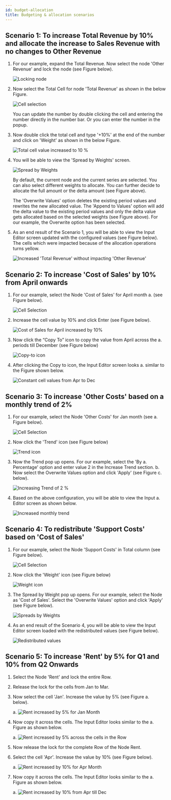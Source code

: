```yaml
---
id: budget-allocation
title: Budgeting & allocation scenarios
---
```


## Scenario 1: To increase Total Revenue by 10% and allocate the increase to Sales Revenue with no changes to Other Revenue

1.  For our example, expand the Total Revenue. Now select the node
    'Other Revenue' and lock the node (see Figure below).

    ![Locking node](assets//pl11.png)

2.  Now select the Total Cell for node 'Total Revenue' as shown in the
    below Figure.

    ![Cell selection](assets//pl12.png)

    You can update the number by double clicking the cell and entering the
    number directly in the number bar. Or you can enter the number in the
    popup.
    
3.  Now double click the total cell and type '+10%' at the end of the
    number and click on 'Weight' as shown in the below Figure.

    ![Total cell value increased to 10 %](assets//pl13.png)

4.  You will be able to view the 'Spread by Weights' screen.

    ![Spread by Weights](assets//pl14.png)

    By default, the current node and the current series are selected. You
    can also select different weights to allocate. You can further decide to
    allocate the full amount or the delta amount (see Figure above).
    
    The 'Overwrite Values' option deletes the existing period values and
    rewrites the new allocated value. The 'Append to Values' option will add
    the delta value to the existing period values and only the delta value
    gets allocated based on the selected weights (see Figure above). For our
    example, the Overwrite option has been selected.

5.  As an end result of the Scenario 1, you will be able to view the
    Input Editor screen updated with the configured values (see Figure
    below). The cells which were impacted because of the allocation
    operations turns yellow.

    ![Increased 'Total Revenue' without impacting 'Other
    Revenue'](assets//pl15.png)

## Scenario 2: To increase 'Cost of Sales' by 10% from April onwards

1.  For our example, select the Node 'Cost of Sales' for April month
    a. (see Figure below).

     ![Cell Selection](assets//pl16.png)

2.  Increase the cell value by 10% and click Enter (see Figure below).

    ![Cost of Sales for April increased by 10%](assets//pl17.png)

3.  Now click the “Copy To” icon to copy the value from April across the
    a. periods till December (see Figure below)

    ![Copy-to icon](assets//pl18.png)

4.  After clicking the Copy to icon, the Input Editor screen looks
    a. similar to the Figure shown below.

    ![Constant cell values from Apr to Dec](assets//pl19.png)

## Scenario 3: To increase 'Other Costs' based on a monthly trend of 2%

1.  For our example, select the Node 'Other Costs' for Jan month (see
    a. Figure below).

    ![Cell Selection](assets//pl22.png)

2.  Now click the 'Trend' icon (see Figure below)

    ![Trend icon](assets//pl23.png)

3.  Now the Trend pop up opens. For our example, select the 'By
    a. Percentage' option and enter value 2 in the Increase Trend section.
    b. Now select the Overwrite Values option and click 'Apply' (see Figure
    c. below).

    ![Increasing Trend of 2 %](assets//pl24.png)

4.  Based on the above configuration, you will be able to view the Input
    a. Editor screen as shown below.

    ![Increased monthly trend](assets//pl25.png)

## Scenario 4: To redistribute 'Support Costs' based on 'Cost of Sales'

1.  For our example, select the Node 'Support Costs' in Total column
    (see Figure below).

    ![Cell Selection](assets//pl26.png)

2.  Now click the 'Weight' icon (see Figure below)

    ![Weight icon](assets//pl27.png)

3.  The Spread by Weight pop up opens. For our example, select the Node
    as 'Cost of Sales'. Select the 'Overwrite Values' option and click
    'Apply' (see Figure below).

    ![Spreads by Weights](assets//pl28.png)

4.  As an end result of the Scenario 4, you will be able to view the
    Input Editor screen loaded with the redistributed values (see Figure
    below).

    ![Redistributed values](assets//pl29.png)

## Scenario 5: To increase 'Rent' by 5% for Q1 and 10% from Q2 Onwards

1.  Select the Node 'Rent' and lock the entire Row.
2.  Release the lock for the cells from Jan to Mar.
3.  Now select the cell 'Jan'. Increase the value by 5% (see Figure
    a. below).

    a. ![Rent increased by 5% for Jan Month](assets//pl30.png)

4.  Now copy it across the cells. The Input Editor looks similar to the
    a. Figure as shown below.

    a. ![Rent increased by 5% across the cells in the Row](assets//pl31.png)

5.  Now release the lock for the complete Row of the Node Rent.
6.  Select the cell 'Apr'. Increase the value by 10% (see Figure below).

    a. ![Rent increased by 10% for Apr Month](assets//pl32.png)

7.  Now copy it across the cells. The Input Editor looks similar to the
    a. Figure as shown below.

    a. ![Rent increased by 10% from Apr till Dec](assets//pl33.png)